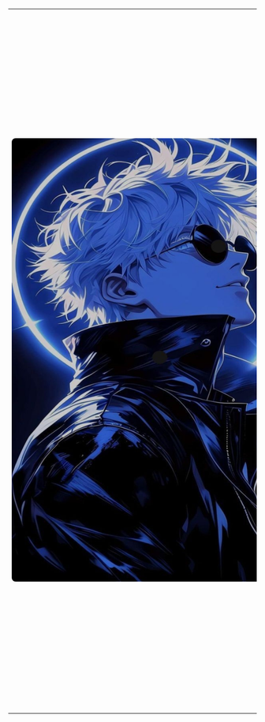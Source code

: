 <!DOCTYPE html>
<html lang="en">
<head>
    <meta charset="UTF-8">
    <meta name="viewport" content="width=device-width, initial-scale=1.0">
</head>
<body style="width: 1200px">



<table>
    <tr>
        <td class="image-table" style="width: 700px">
            <img src="readme-profile.jpg" alt="Github README Profile" style="min-width: 600px; height: 900px; border-radius: 8px;">
        </td>
        <td class="info-table" style="width: 500px">
        <h1> <span style="filter: hue-rotate(180deg)">👋</span> Hi, wellcome to my repository!</h1>
        <h2> <span style="filter: hue-rotate(150deg)">🌱</span> Currently Studying</h2>
        <ul>
            <li>Information Systems</li>
            <li>Cybersecurity</li>
        </ul>
        <h2><span style="filter: hue-rotate(15deg)">📫</span> How to Get in Touch with me</h2>
        <ul>
            <li>LinkedIn: <a href="https://www.linkedin.com/in/gabrieldsalvarenga/">LinkedIn</a></li>
            <li>E-mail: <a href="mailto:gabriel.dsalvarenga@gmail.com">E-mail</a></li>
        </ul>
        <h2>📈 Github Statistics</h2>
        <div>
            <a href="https://github.com/shturno/shturno">
                <img height="100" align="center" src="https://github-readme-stats.vercel.app/api?username=shturno&show_icons=true&theme=transparent" />
            </a>
            <a href="https://github.com/shturno/shturno">
                <img height="100" align="center" src="https://github-readme-stats.vercel.app/api/top-langs/?username=shturno&hide_progress=true" />
            </a>
        </div>
        <h2> <span style="filter: hue-rotate(180deg)">⚡</span> Curiosities</h2>
        <ul>
            <li>I've been in and out of the IT world for a few years now, but I always end up coming back to it because it's one of my obsessions. I can't even count how many times I've pulled all-nighters coding some random project, but it's such a rush when I finally get it done. Lately, I'm leaning more towards cybersecurity, learning about scans and enumerations and loving every minute of it.</li>
            <li>As a neurodivergent person (autistic with ADHD), since my teenage years I have my hyperfixations in the IT field, and quite often, I lose track of time and end up spending days on the same project without even realizing it. I still can't say if this is a quality or a flaw.</li>
        </ul>
        <div align="center">
            Made by @shturno
        </div>
        </td>
    </tr>
</table>


</body>
</html>
